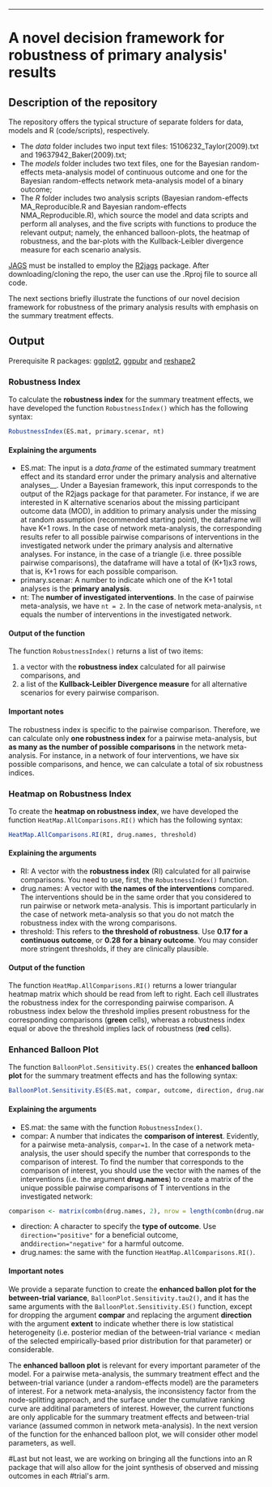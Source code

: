 ***

# A novel decision framework for robustness of primary analysis' results

## Description of the repository

The repository offers the typical structure of separate folders for data, models and R (code/scripts), respectively.
* The _data_ folder includes two input text files: 15106232_Taylor(2009).txt and 19637942_Baker(2009).txt;
* The _models_ folder includes two text files, one for the Bayesian random-effects meta-analysis model of continuous outcome and one for the Bayesian random-effects network meta-analysis model of a binary outcome;
* The _R_ folder includes two analysis scripts (Bayesian random-effects MA_Reproducible.R and Bayesian random-effects NMA_Reproducible.R), which source the model and data scripts and perform all analyses, and the five scripts with functions to produce the relevant output; namely, the enhanced balloon-plots, the heatmap of robustness, and the bar-plots with the Kullback-Leibler divergence measure for each scenario analysis.

[JAGS](http://mcmc-jags.sourceforge.net/) must be installed to employ the [R2jags](https://github.com/suyusung/R2jags/issues/) package. After downloading/cloning the repo, the user can use the .Rproj file to source all code.

The next sections briefly illustrate the functions of our novel decision framework for robustness of the primary analysis results with emphasis on the summary treatment effects.

## Output 
Prerequisite R packages: [ggplot2](https://cran.r-project.org/web/packages/ggplot2/index.html), [ggpubr](https://cran.r-project.org/web/packages/ggpubr/) and [reshape2](https://cran.r-project.org/web/packages/reshape2/index.html)

### Robustness Index 

To calculate the __robustness index__ for the summary treatment effects, we have developed the function `RobustnessIndex()` which has the following syntax:

```r
RobustnessIndex(ES.mat, primary.scenar, nt)
```

#### Explaining the arguments

* ES.mat: The input is a _data.frame_ of the estimated summary treatment effect and its standard error under the primary analysis and alternative analyses__. Under a Bayesian framework, this input corresponds to the output of the R2jags package for that parameter. For instance, if we are interested in K alternative scenarios about the missing participant outcome data (MOD), in addition to primary analysis under the missing at random assumption (recommended starting point), the dataframe will have K+1 rows. In the case of network meta-analysis, the corresponding results refer to all possible pairwise comparisons of interventions in the investigated network under the primary analysis and alternative analyses. For instance, in the case of a triangle (i.e. three possible pairwise comparisons), the dataframe will have a total of (K+1)x3 rows, that is, K+1 rows for each possible comparison.
* primary.scenar: A number to indicate which one of the K+1 total analyses is the __primary analysis__. 
* nt: The __number of investigated interventions__. In the case of pairwise meta-analysis, we have `nt = 2`. In the case of network meta-analysis, `nt` equals the number of interventions in the investigated network.

#### Output of the function

The function `RobustnessIndex()` returns a list of two items:

1. a vector with the __robustness index__ calculated for all pairwise comparisons, and
2. a list of the __Kullback-Leibler Divergence measure__ for all alternative scenarios for every pairwise comparison.

#### Important notes

The robustness index is specific to the pairwise comparison. Therefore, we can calculate only __one robustness index__ for a pairwise meta-analysis, but __as many as the number of possible comparisons__ in the network meta-analysis. For instance, in a network of four interventions, we have six possible comparisons, and hence, we can calculate a total of six robustness indices. 

### Heatmap on Robustness Index 

To create the __heatmap on robustness index__, we have developed the function `HeatMap.AllComparisons.RI()` which has the following syntax:

```r
HeatMap.AllComparisons.RI(RI, drug.names, threshold)
```

#### Explaining the arguments 

* RI: A vector with the __robustness index__ (RI) calculated for all pairwise comparisons. You need to use, first, the `RobustnessIndex()` function. 
* drug.names: A vector with __the names of the interventions__ compared. The interventions should be in the same order that you considered to run pairwise or network meta-analysis. This is important particularly in the case of network meta-analysis so that you do not match the robustness index with the wrong comparisons.
* threshold: This refers to __the threshold of robustness__. Use __0.17 for a continuous outcome__, or __0.28 for a binary outcome__. You may consider more stringent thresholds, if they are clinically plausible.

#### Output of the function

The function `HeatMap.AllComparisons.RI()` returns a lower triangular heatmap matrix which should be read from left to right. Each cell illustrates the robustness index for the corresponding pairwise comparison. A robustness index below the threshold implies present robustness for the corresponding comparisons (__green__ cells), whereas a robustness index equal or above the threshold implies lack of robustness (__red__ cells). 

### Enhanced Balloon Plot

The function `BalloonPlot.Sensitivity.ES()` creates the __enhanced balloon plot__ for the summary treatment effects and has the following syntax:

```r
BalloonPlot.Sensitivity.ES(ES.mat, compar, outcome, direction, drug.names)
```
#### Explaining the arguments

* ES.mat: the same with the function `RobustnessIndex()`.
* compar: A number that indicates the __comparison of interest__. Evidently, for a pairwise meta-analysis, `compar=1`. In the case of a network meta-analysis, the user should specify the number that corresponds to the comparison of interest. To find the number that corresponds to the comparison of interest, you should use the vector with the names of the interventions (i.e. the argument __drug.names__) to create a matrix of the unique possible pairwise comparisons of T interventions in the investigated network:

```r
comparison <- matrix(combn(drug.names, 2), nrow = length(combn(drug.names, 2))/2, ncol = 2, byrow = T)
```

* direction: A character to specify the __type of outcome__. Use `direction="positive"` for a beneficial outcome, and`direction="negative"` for a harmful outcome.
* drug.names: the same with the function `HeatMap.AllComparisons.RI()`.

#### Important notes 

We provide a separate function to create the __enhanced ballon plot for the between-trial variance__, `BalloonPlot.Sensitivity.tau2()`, and it has the same arguments with the `BalloonPlot.Sensitivity.ES()` function, except for dropping the argument __compar__ and replacing the argument __direction__ with the argument __extent__ to indicate whether there is low statistical heterogeneity (i.e. posterior median of the between-trial variance < median of the selected empirically-based prior distribution for that parameter) or considerable.

The __enhanced balloon plot__ is relevant for every important parameter of the model. For a pairwise meta-analysis, the summary treatment effect and the between-trial variance (under a random-effects model) are the parameters of interest. For a network meta-analysis, the inconsistency factor from the node-splitting approach, and the surface under the cumulative ranking curve are additinal parameters of interest. However, the current functions are only applicable for the summary treatment effects and between-trial variance (assumed common in network meta-analysis). In the next version of the function for the enhanced balloon plot, we will consider other model parameters, as well.

#Last but not least, we are working on bringing all the functions into an R package that will also allow for the joint synthesis of observed and missing outcomes in each #trial's arm. 

